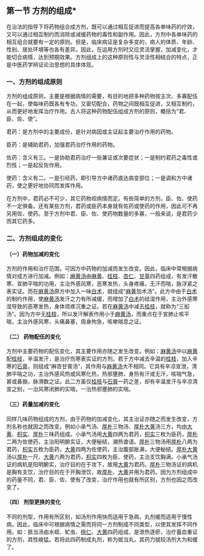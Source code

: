 ## 第一节  方剂的组成*

在治法的指导下将药物组合成方剂，既可以通过相互促进而提高各单味药的疗效，又可以通过相互制约而消除或减缓药物的毒性和副作用。因此，方剂中各单味药的相互组合就要有一定的原则。但是，临床病证是复杂多变的，病人的体质、年龄、性别、居处环境等也各有差异。因此，在运用方剂时又应灵活掌握，加减变化，才能切合病情，达到预期效果。方剂组成上的这种原则性与灵活性相结合的特点，正是中医药学辨证论治思想的具体体现。

### 一、方剂的组成原则

方剂的组成原则，主要是根据病情的需要，有目的地把多种药物按主次、多寡配伍在一起，使每味药既各有专功，又密切配合，药物之间既相互促进，又相互制约，从而更好地发挥治疗作用。古人将这种药物配伍组成方剂的原则，概括为“君、臣、佐、使”。

君药：是方剂中的主要成份，是针对病因或主证起主要治疗作用的药物。

臣药：是辅助君药，加强君药治疗作用的药物。

佐药：含义有三。一是协助君药治疗一些兼证或次要症状；一是制约君药之毒性或烈性；一是起反佐作用。

使药：含义有二。一是引经药，即引导方中诸药直达病变部位；一是调和方中诸药，使之更好地协同而发挥作用。

在方剂中，君药必不可少，其它药物视病情而定。有些简单的方剂，臣、佐、使药不一定俱备。还有某些方剂，君药或臣药本身就有佐药或使药的作用，因此可不再另用佐、使药。至于方剂中君、臣、佐、使药物数量的多寡，一般来说，是君药少而其它药多。

### 二、方剂组成的变化

#### （一）药物加减的变化

方剂的作用和治疗范围，可因方中药物的加减而发生改变。因此，临床中常根据病情对成方进行加减。例如：[麻黄汤](https://www.gmzyjc.com/read/fjx/fjx01-0.2.0.0.0.md)由[麻黄](https://www.gmzyjc.com/read/bc/bc01-1.1.1.0.0.md)、[桂枝](https://www.gmzyjc.com/read/bc/bc01-1.1.2.0.0.md)、[杏仁](https://www.gmzyjc.com/read/bc/bc16-0.3.1.0.0.md)、[甘草](https://www.gmzyjc.com/read/bc/bc17-0.1.8.0.0.md)四药组成，有发汗散寒、宣肺平喘的功用，主治外感风寒，恶寒发热，头身疼痛，无汗而喘，脉浮紧之表实证。而在[麻黄汤](https://www.gmzyjc.com/read/fjx/fjx01-0.2.0.0.0.md)原方中加入一味[白术](https://www.gmzyjc.com/read/bc/bc17-0.1.5.0.0.md)，就组成“[麻黄](https://www.gmzyjc.com/read/bc/bc01-1.1.1.0.0.md)加术汤”。此方中由于[白术](https://www.gmzyjc.com/read/bc/bc17-0.1.5.0.0.md)的制约作用，使[麻黄汤](https://www.gmzyjc.com/read/fjx/fjx01-0.2.0.0.0.md)发汗之力有所减缓，而增加了[白术](https://www.gmzyjc.com/read/bc/bc17-0.1.5.0.0.md)的祛湿作用，主治外感寒湿导致的恶寒发热，身体烦疼沉重之证。若在[麻黄汤](https://www.gmzyjc.com/read/fjx/fjx01-0.2.0.0.0.md)中减去[桂枝](https://www.gmzyjc.com/read/bc/bc01-1.1.2.0.0.md)，就称为“三抝汤”。因为方中无[桂枝](https://www.gmzyjc.com/read/bc/bc01-1.1.2.0.0.md)，所以发汗解表作用小于[麻黄汤](https://www.gmzyjc.com/read/fjx/fjx01-0.2.0.0.0.md)，而重点在于宣肺止咳平喘，主治外感风寒，头痛鼻塞，周身拘急，咳嗽喘息之证。

#### （二） 药物配伍的变化

方剂中主要药物的配伍变化，其主要作用亦随之发生改变。例如：[麻黄汤](https://www.gmzyjc.com/read/fjx/fjx01-0.2.0.0.0.md)中以[麻黄](https://www.gmzyjc.com/read/bc/bc01-1.1.1.0.0.md)配[桂枝](https://www.gmzyjc.com/read/bc/bc01-1.1.2.0.0.md)，辛温发汗，是治疗伤寒表实证的方剂。若于方中减去辛温的[桂枝](https://www.gmzyjc.com/read/bc/bc01-1.1.2.0.0.md)，加入辛寒的[石膏](https://www.gmzyjc.com/read/bc/bc03-0.1.1.0.0.md)，则组成“麻杏甘膏汤”，其作用与[麻黄汤](https://www.gmzyjc.com/read/fjx/fjx01-0.2.0.0.0.md)大不相同。它具有辛凉宣泄，清肺平喘之功，主治外感风热或风寒化热，热邪壅肺，身热有汗或无汗，咳喘气急，甚或鼻搧，脉滑数之证。此二方虽仅[桂枝](https://www.gmzyjc.com/read/bc/bc01-1.1.2.0.0.md)与[石膏](https://www.gmzyjc.com/read/bc/bc03-0.1.1.0.0.md)一药之差，却有辛温发汗与辛凉清宣之别，一治风寒闭肺的实喘，一治热邪壅肺的实喘。

#### （三）药量加减的变化

同样几味药物组成的方剂，由于药物的加减变化，其主治证亦随之而发生改变，方剂名称也就因之而改变。例如小承气汤、[厚朴](https://www.gmzyjc.com/read/bc/bc04-0.0.3.0.0.md)三物汤、[厚朴](https://www.gmzyjc.com/read/bc/bc04-0.0.3.0.0.md)[大黄](https://www.gmzyjc.com/read/bc/bc02-0.1.1.0.0.md)汤三方，均由[大黄](https://www.gmzyjc.com/read/bc/bc02-0.1.1.0.0.md)、[枳实](https://www.gmzyjc.com/read/bc/bc11-0.0.3.0.0.md)、[厚朴](https://www.gmzyjc.com/read/bc/bc04-0.0.3.0.0.md)三味药组成。小承气汤用[大黄](https://www.gmzyjc.com/read/bc/bc02-0.1.1.0.0.md)四两为君药，[枳实](https://www.gmzyjc.com/read/bc/bc11-0.0.3.0.0.md)三枚为臣药，[厚朴](https://www.gmzyjc.com/read/bc/bc04-0.0.3.0.0.md)二两为佐使药，主治阳明腑实证，大便秘结，潮热谵语。[厚朴](https://www.gmzyjc.com/read/bc/bc04-0.0.3.0.0.md)三物汤用[厚朴](https://www.gmzyjc.com/read/bc/bc04-0.0.3.0.0.md)八两为君药，[枳实](https://www.gmzyjc.com/read/bc/bc11-0.0.3.0.0.md)五枚为臣药，[大黄](https://www.gmzyjc.com/read/bc/bc02-0.1.1.0.0.md)四两为佐使药，主治腹部胀满，大便秘结。[厚朴](https://www.gmzyjc.com/read/bc/bc04-0.0.3.0.0.md)[大黄](https://www.gmzyjc.com/read/bc/bc02-0.1.1.0.0.md)汤以[厚朴](https://www.gmzyjc.com/read/bc/bc04-0.0.3.0.0.md)一尺、[大黄](https://www.gmzyjc.com/read/bc/bc02-0.1.1.0.0.md)六两为君药，[枳实](https://www.gmzyjc.com/read/bc/bc11-0.0.3.0.0.md)四枚为臣、使药，主治支饮胸满。小承气汤证的病机是阳明腑实，治疗目的在于攻下，故用[大黄](https://www.gmzyjc.com/read/bc/bc02-0.1.1.0.0.md)为君药。[厚朴](https://www.gmzyjc.com/read/bc/bc04-0.0.3.0.0.md)三物汤证的病机是胸有支饮，治疗目的在于开胸泄饮，故[厚朴](https://www.gmzyjc.com/read/bc/bc04-0.0.3.0.0.md)、[大黄](https://www.gmzyjc.com/read/bc/bc02-0.1.1.0.0.md)并用为君药。因为方剂组成中的药量不同，君、臣、佐、使有了改变，治疗作用也就有所区别，方剂也因之而改变了。

#### （四） 剂型更换的变化

不同的剂型，作用有所区别，如汤剂作用快而适用于急病，丸剂缓而适用于慢性病。因此，临床中可根据病情之需而将同一方剂制成不同类型，以使其发挥不同作用。如：抵当汤由水蛭、虻虫、[桃仁](https://www.gmzyjc.com/read/bc/bc12-0.0.10.0.0.md)、[大黄](https://www.gmzyjc.com/read/bc/bc02-0.1.1.0.0.md)四药组成，是泄热逐瘀，治疗蓄血重证的方剂，其性峻猛。若将此四药制成丸剂，称为抵当丸，其药力就较汤剂大为和缓了。
